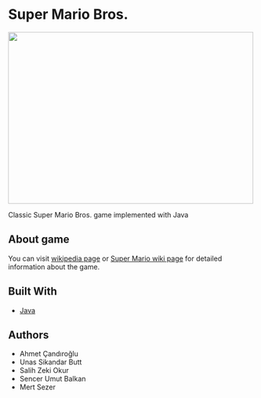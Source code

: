 # Super Mario Bros.

<img src="http://vignette2.wikia.nocookie.net/logopedia/images/c/cf/Super-mario-bros-logo.jpg/revision/latest?cb=20160216211236" 
     width="500" 
     height="350"
/>

Classic Super Mario Bros. game implemented with Java

## About game

You can visit [wikipedia page](https://en.wikipedia.org/wiki/Super_Mario_Bros.) or [Super Mario wiki page](https://www.mariowiki.com/Super_Mario_Bros.) for detailed information about the game.

## Built With
* [Java](https://www.java.com/)

## Authors
* Ahmet Çandıroğlu
* Unas Sikandar Butt
* Salih Zeki Okur
* Sencer Umut Balkan
* Mert Sezer
